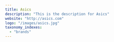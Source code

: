 ```yaml
---
title: Asics
description: "This is the description for Asics"
website: "http://asics.com"
logo: "/images/asics.jpg"
taxonomy_indexes:
  - "brands"
---
```

